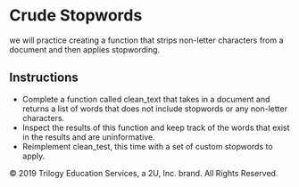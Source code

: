 
# Crude Stopwords

we will practice creating a function that strips non-letter characters from a document and then applies stopwording.

## Instructions

* Complete a function called clean_text that takes in a document and returns a list of words that does not include stopwords or any non-letter characters. 
* Inspect the results of this function and keep track of the words that exist in the results and are uninformative. 
* Reimplement clean_test, this time with a set of custom stopwords to apply.

© 2019 Trilogy Education Services, a 2U, Inc. brand. All Rights Reserved.

